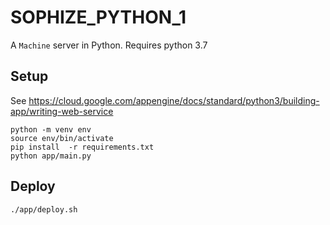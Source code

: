 # SOPHIZE_PYTHON_1
A `Machine` server in Python. Requires python 3.7

## Setup

See https://cloud.google.com/appengine/docs/standard/python3/building-app/writing-web-service

```
python -m venv env
source env/bin/activate
pip install  -r requirements.txt
python app/main.py
```

## Deploy

```
./app/deploy.sh
```
